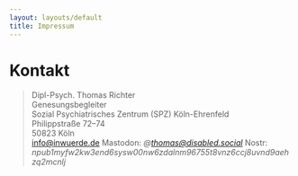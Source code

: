 ```yaml
---
layout: layouts/default
title: Impressum
---
```


# Kontakt

> Dipl-Psych. Thomas Richter<br>
> Genesungsbegleiter<br>
> Sozial Psychiatrisches Zentrum (SPZ) Köln-Ehrenfeld<br>
> Philippstraße 72–74<br>
> 50823 Köln<br>
> <info@inwuerde.de>
> Mastodon: <i>@thomas@disabled.social</i>
> Nostr: <i> npub1myfw2kw3end6sysw00nw6zdalnm96755t8vnz6ccj8uvnd9aehzq2mcnlj</i>
